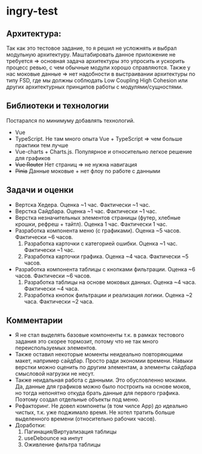 # ingry-test

## Архитектура: 
Так как это тестовое задание, то я решил не усложнять и выбрал  модульную архитектуру.
Маштабировать данное приложение не требуется => основная задача архитектуры это упросить
и ускорить процесс ревью, с чем обычные модули хорошо справляются. Также у нас моковые данные
=> нет надобности в выстраивании архитектуры по типу FSD, где мы должны соблюдать Low Coupling
High Cohesion или других архитектурных принципов работы с модулями/сущностями.

## Библиотеки и технологии

Постарался по минимуму добавлять технологий. 
- Vue
- TypeScript. Не там много опыта Vue + TypeScript => чем больше практики тем лучше
- Vue-charts + Charts.js. Популярное и относительно легкое решение для графиков
- ~~Vue Router~~ Нет страниц => не нужна навигация
- ~~Pinia~~ Данные моковые + нет флоу по работе с данными

## Задачи и оценки

- Вертска Хедера. Оценка ~1 час. Фактически ~1 час.
- Верстка Сайдбара. Оценка ~1 час. Фактически ~1 час.
- Верстка незначительных элементов страницы (футер, хлебные крошки, рефреш + тайтл). Оценка 1 час. Фактически 1 час.
- Разработка компонента меню (с графиками). Оценка ~5 часов. Фактически ~6 часов.
  1) Разработка карточки с категорией ошибки. Оценка ~1 час. Фактически ~1 час.
  2) Разработка карточки графика. Оценка ~4 часа. Фактически ~5 часов.
- Разработка компонента таблицы с кнопками фильтрации. Оценка ~6 часов. Фактически ~6 часов.
  1) Разработка таблицы на основе моковых данных. Оценка ~4 часа. Фактически ~4 часа.
  2) Разработка кнопок фильтрации и реализация логики. Оценка ~2 часа. Фактически ~2 часа.

## Комментарии
- Я не стал выделять базовые компоненты т.к. в рамках тестового задания это скорее тормозит, 
потому что не так много переиспользуемых элементов. 
- Также оставил некоторые моменты неидеально
повторяющими макет, например сайдбар. Просто ради экономии времени. Навыки верстки можно оценить
по другим элементам, а элементы сайдбара смысловой нагрузки не несут. 
- Также неидальная работа с данными. Это обусловленно моками. Да, данные для графиков можно было построить на основе моков, но
тогда непонятно откуда брать данные для первого графика. Поэтому создал отдельные объекты под меню.
- Рефакторинг. Не довел компонеты (в том чилсе App) до идеально чистых, т.к. уже поджимало время.
Не хотел тратить больше выделенного времени (относительно рабочих часов).
- Доработки: 
  1) Пагинация/Виртуализация таблицы
  2) useDebounce на инпут
  3) Оживление фильтра таблицы


